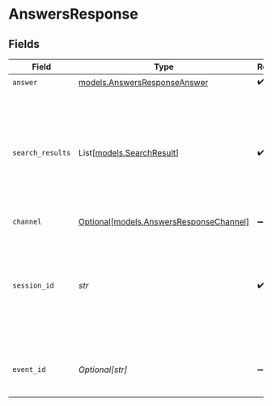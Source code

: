 # AnswersResponse


## Fields

| Field                                                                                                              | Type                                                                                                               | Required                                                                                                           | Description                                                                                                        |
| ------------------------------------------------------------------------------------------------------------------ | ------------------------------------------------------------------------------------------------------------------ | ------------------------------------------------------------------------------------------------------------------ | ------------------------------------------------------------------------------------------------------------------ |
| `answer`                                                                                                           | [models.AnswersResponseAnswer](../models/answersresponseanswer.md)                                                 | :heavy_check_mark:                                                                                                 | N/A                                                                                                                |
| `search_results`                                                                                                   | List[[models.SearchResult](../models/searchresult.md)]                                                             | :heavy_check_mark:                                                                                                 | List of top search results used to support the answer. Includes snippets, metadata, and relevance scores.          |
| `channel`                                                                                                          | [Optional[models.AnswersResponseChannel]](../models/answersresponsechannel.md)                                     | :heavy_minus_sign:                                                                                                 | N/A                                                                                                                |
| `session_id`                                                                                                       | *str*                                                                                                              | :heavy_check_mark:                                                                                                 | ID that ties multiple API calls to the same user session. Will be used as part of to tie events back to a session. |
| `event_id`                                                                                                         | *Optional[str]*                                                                                                    | :heavy_minus_sign:                                                                                                 | Unique ID for this specific API call or event.                                                                     |